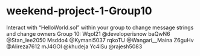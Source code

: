 # weekend-project-1-Group10
 Interact with “HelloWorld.sol” within your group to change message strings and change owners 
Group 10:
WqoI21 @developerisnow
baQwN6 @Stan_lee2050
Msddo4 @Kymani5037
rqkoTU @Wangari__Maina
Z6guHv  @Alireza7612
mJ4GOI @khudeja
Yc4lSu @rajesh5083


